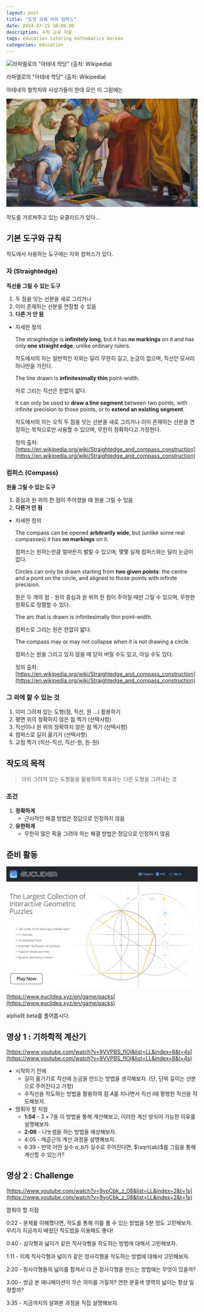 ```yaml
---
layout: post
title: "도전 과제 자와 컴퍼스"
date: 2024-07-15 10:00:00
description: 수학 교육 자료
tags: education tutoring mathematics korean
categories: education
---
```



![라파엘로의 "아테네 학당" (출처: Wikipedia)](/assets/img/blog/tutoring/untitled__161f0f24f93180c5b98ef3a3182bd.png)

라파엘로의 "아테네 학당" (출처: Wikipedia)

아테네의 철학자와 사상가들이 한데 모인 이 그림에는

![](/assets/img/blog/tutoring/untitled_1__161f0f24f93180c5b98ef3a3182bd.png)

작도를 가르쳐주고 있는 유클리드가 있다...

## 기본 도구와 규칙

작도에서 사용하는 도구에는 자와 컴퍼스가 있다.

### 자 (Straightedge)

**직선을 그릴 수 있는 도구**

1. 두 점을 잇는 선분을 새로 그리거나
2. 이미 존재하는 선분을 연장할 수 있음
3. **다른 거 안 됨**
- 자세한 정의
    
    The straightedge is **infinitely long**, but it has **no markings** on it and has only **one straight edge**, unlike ordinary rulers.
    
    작도에서의 자는 일반적인 자와는 달리 무한히 길고, 눈금이 없으며, 직선인 모서리 하나만을 가진다.
    
    The line drawn is **infinitesimally thin** point-width.
    
    자로 그리는 직선은 한없이 얇다.
    
    It can only be used to **draw a line segment** between two points, with infinite precision to those points, or to **extend an existing segment**.
    
    작도에서의 자는 오직 두 점을 잇는 선분을 새로 그리거나 이미 존재하는 선분을 연장하는 목적으로만 사용할 수 있으며, 무한히 정확하다고 가정한다.
    
    정의 출처: [https://en.wikipedia.org/wiki/Straightedge_and_compass_construction](https://en.wikipedia.org/wiki/Straightedge_and_compass_construction)
    

### 컴퍼스 (Compass)

**원을 그릴 수 있는 도구**

1. 중심과 원 위의 한 점이 주어졌을 때 원을 그릴 수 있음
2. **다른거 안 됨**
- 자세한 정의
    
    The compass can be opened **arbitrarily wide**, but (unlike some real compasses) it has **no markings** on it.
    
    컴퍼스는 원하는만큼 얼마든지 벌릴 수 있으며, 몇몇 실제 컴퍼스와는 달리 눈금이 없다.
    
    Circles can only be drawn starting from **two given points**: the centre and a point on the circle, and aligned to those points with infinite precision.
    
    원은 두 개의 점 - 원의 중심과 원 위의 한 점이 주어질 때만 그릴 수 있으며, 무한한 정확도로 정렬할 수 있다.
    
    The arc that is drawn is infinitesimally thin point-width.
    
    컴퍼스로 그리는 원은 한없이 얇다.
    
    The compass may or may not collapse when it is not drawing a circle.
    
    컴퍼스는 원을 그리고 있지 않을 때 닫혀 버릴 수도 있고, 아닐 수도 있다.
    
    정의 출처: [https://en.wikipedia.org/wiki/Straightedge_and_compass_construction](https://en.wikipedia.org/wiki/Straightedge_and_compass_construction)
    

### 그 외에 할 수 있는 것

1. 이미 그려져 있는 도형(점, 직선, 원 ...) 활용하기
2. 평면 위의 정확하지 않은 점 찍기 (선택사항)
3. 직선이나 원 위의 정확하지 않은 점 찍기 (선택사항)
4. 컴퍼스로 길이 옮기기 (선택사항)
5. 교점 찍기 (직선-직선, 직선-원, 원-원)

## 작도의 목적

> 이미 그려져 있는 도형들을 활용하여 목표하는 다른 도형을 그려내는 것
> 

### 조건

1. **정확하게**
    - 근사적인 해결 방법은 정답으로 인정하지 않음
2. **유한하게**
    - 무한히 많은 획을 그려야 하는 해결 방법은 정답으로 인정하지 않음

## 준비 활동

![](/assets/img/blog/tutoring/untitled_2__161f0f24f93180c5b98ef3a3182bd.png)

[https://www.euclidea.xyz/en/game/packs](https://www.euclidea.xyz/en/game/packs)

alpha와 beta를 풀어봅시다.

## 영상 1 : 기하학적 계산기

[https://www.youtube.com/watch?v=9VVPBS_flOI&list=LL&index=8&t=4s](https://www.youtube.com/watch?v=9VVPBS_flOI&list=LL&index=8&t=4s)

- 시작하기 전에
    - 길이 옮기기로 직선에 눈금을 만드는 방법을 생각해보자. (단, 단위 길이는 선분으로 주어진다고 가정)
    - 수직선을 작도하는 방법을 활용하여 점 $A$를 지나면서 직선 $l$에 평행한 직선을 작도해보자.
- 멈춰야 할 지점
    - **1:54** - $3 \times 7$을 이 방법을 통해 계산해보고, 이러한 계산 방식이 가능한 이유를 설명해보자.
    - **2:06** - 나눗셈을 하는 방법을 예상해보자.
    - 4:05 - 제곱근의 계산 과정을 설명해보자.
    - 6:39 - 만약 어떤 실수 $a, b$가 실수로 주어진다면, $\sqrt{ab}$를 그림을 통해 계산할 수 있는가?

## 영상 2 : Challenge

[https://www.youtube.com/watch?v=9yoCbk_z_08&list=LL&index=2&t=1s](https://www.youtube.com/watch?v=9yoCbk_z_08&list=LL&index=2&t=1s)

멈춰야 할 지점

0:22 - 문제를 이해했다면, 작도를 통해 이를 풀 수 있는 방법을 5분 정도 고민해보자. 우리가 지금까지 배웠던 작도법을 이용해도 좋다!

0:40 - 삼각형과 넓이가 같은 직사각형을 작도하는 방법에 대해서 고민해보자.

1:11 - 이제 직사각형과 넓이가 같은 정사각형을 작도하는 방법에 대해서 고민해보자.

2:20 - 정사각형들의 넓이를 합쳐서 더 큰 정사각형을 만드는 방법에는 무엇이 있을까?

3:00 - 방금 본 애니메이션이 무슨 의미를 가질까? 연한 분홍색 영역의 넓이는 항상 일정할까?

3:35 - 지금까지의 살펴본 과정을 직접 설명해보자.